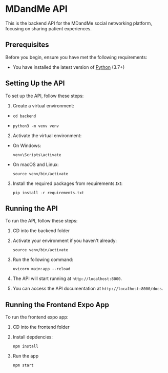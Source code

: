 # MDandMe API

This is the backend API for the MDandMe social networking platform, focusing on sharing patient experiences.

## Prerequisites

Before you begin, ensure you have met the following requirements:

- You have installed the latest version of [Python](https://www.python.org/downloads/) (3.7+)

## Setting Up the API

To set up the API, follow these steps:

1. Create a virtual environment:

- ```
  cd backend
  ```
- ```
  python3 -m venv venv
  ```

2. Activate the virtual environment:

- On Windows:
  ```
  venv\Scripts\activate
  ```
- On macOS and Linux:
  ```
  source venv/bin/activate
  ```

3. Install the required packages from requirements.txt:

   ```
   pip install -r requirements.txt
   ```

## Running the API

To run the API, follow these steps:

1. CD into the backend folder

2. Activate your environment if you haven't already:

   ```
   source venv/bin/activate
   ```

3. Run the following command:

   ```
   uvicorn main:app --reload
   ```

4. The API will start running at `http://localhost:8000`.

5. You can access the API documentation at `http://localhost:8000/docs`.

## Running the Frontend Expo App

To run the frontend expo app:

1. CD into the frontend folder

2. Install depdencies:

   ```
   npm install
   ```

3. Run the app
   ```
   npm start
   ```
